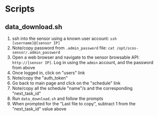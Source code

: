 # Scripts

## data_download.sh

1. ssh into the sensor using a known user account: `ssh [username]@[sensor IP]`
1. Note/copy password from `.admin_password` file: `cat /opt/scos-sensor/.admin_password`
1. Open a web browser and navigate to the sensor browsable API: `http://[sensor IP]`. Log in using the `admin` account, and the password from above
1. Once logged in, click on "users" link
1. Note/copy the "auth_token"
1. Go back to main page and click on the "schedule" link
1. Note/copy all the schedule "name"/s and the corresponding "next_task_id"
1. Run `data_download.sh` and follow the prompts
1. When prompted for the "Last file to copy", subtract 1 from the "next_task_id" value above
